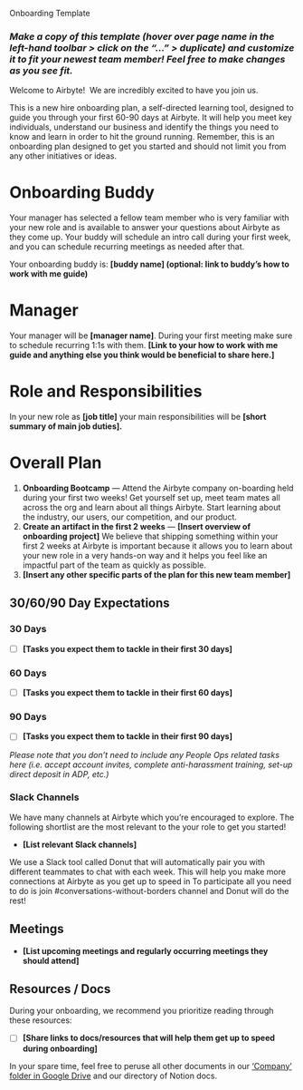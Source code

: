 Onboarding Template

### _Make a copy of this template (hover over page name in the left-hand toolbar > click on the “...” > duplicate) and customize it to fit your newest team member! Feel free to make changes as you see fit._

Welcome to Airbyte!  We are incredibly excited to have you join us.

This is a new hire onboarding plan, a self-directed learning tool, designed to guide you through your first 60-90 days at Airbyte. It will help you meet key individuals, understand our business and identify the things you need to know and learn in order to hit the ground running. Remember, this is an onboarding plan designed to get you started and should not limit you from any other initiatives or ideas.

# Onboarding Buddy

Your manager has selected a fellow team member who is very familiar with your new role and is available to answer your questions about Airbyte as they come up. Your buddy will schedule an intro call during your first week, and you can schedule recurring meetings as needed after that.

Your onboarding buddy is: **[buddy name] (optional: link to buddy’s how to work with me guide)**

# Manager

Your manager will be **[manager name]**. During your first meeting make sure to schedule recurring 1:1s with them. **[Link to your how to work with me guide and anything else you think would be beneficial to share here.]**

# Role and Responsibilities

In your new role as **[job title]** your main responsibilities will be **[short summary of main job duties].**

# Overall Plan

1.  **Onboarding Bootcamp** — Attend the Airbyte company on-boarding held during your first two weeks! Get yourself set up, meet team mates all across the org and learn about all things Airbyte. Start learning about the industry, our users, our competition, and our product.
2.  **Create an artifact in the first 2 weeks** — **[Insert overview of onboarding project]** We believe that shipping something within your first 2 weeks at Airbyte is important because it allows you to learn about your new role in a very hands-on way and it helps you feel like an impactful part of the team as quickly as possible.
3.  **[Insert any other specific parts of the plan for this new team member]**

## 30/60/90 Day Expectations

### 30 Days

-   [ ] **[Tasks you expect them to tackle in their first 30 days]**

### 60 Days

-   [ ] **[Tasks you expect them to tackle in their first 60 days]**

### 90 Days

-   [ ] **[Tasks you expect them to tackle in their first 90 days]**

_Please note that you don’t need to include any People Ops related tasks here (i.e. accept account invites, complete anti-harassment training, set-up direct deposit in ADP, etc.)_

### Slack Channels

We have many channels at Airbyte which you’re encouraged to explore. The following shortlist are the most relevant to the your role to get you started!

-   **[List relevant Slack channels]**

We use a Slack tool called Donut that will automatically pair you with different teammates to chat with each week. This will help you make more connections at Airbyte as you get up to speed in To participate all you need to do is join #conversations-without-borders channel and Donut will do the rest!

## Meetings

-   **[List upcoming meetings and regularly occurring meetings they should attend]**

## Resources / Docs

During your onboarding, we recommend you prioritize reading through these resources:

-   [ ] **[Share links to docs/resources that will help them get up to speed during onboarding]**

In your spare time, feel free to peruse all other documents in our [‘Company’ folder in Google Drive](https://drive.google.com/drive/u/0/folders/0APG3TIKV7cA2Uk9PVA) and our directory of Notion docs.